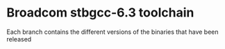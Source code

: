 # Broadcom stbgcc-6.3 toolchain
Each branch contains the different versions of the binaries that have been released
